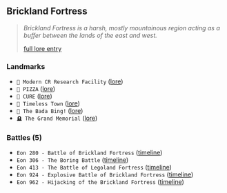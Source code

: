 ## Brickland Fortress
> *Brickland Fortress is a harsh, mostly mountainous region acting as a buffer between the lands of the east and west.*  
>  
> [full lore entry](<https://zeithalt.github.io//r/brickland_fortress.html>)

### Landmarks
- `🔬 Modern CR Research Facility` ([lore](<https://zeithalt.github.io//r/modern_cr_research_facility.html>))
- `🍕 PIZZA` ([lore](<https://zeithalt.github.io//r/pizza.html>))
- `🏥 CURE` ([lore](<https://zeithalt.github.io//r/cure.html>))
- `🌇 Timeless Town` ([lore](<https://zeithalt.github.io//r/timeless_town.html>))
- `💃 The Bada Bing!` ([lore](<https://zeithalt.github.io//r/bada_bing.html>))
- `🪦 The Grand Memorial` ([lore](<https://zeithalt.github.io//r/the_grand_memorial.html>))
### Battles (5)
- `Eon 280 - Battle of Brickland Fortress` ([timeline](<https://zeithalt.github.io//t/#eon0280>))
- `Eon 306 - The Boring Battle` ([timeline](<https://zeithalt.github.io//t/#eon0306>))
- `Eon 413 - The Battle of Legoland Fortress` ([timeline](<https://zeithalt.github.io//t/#eon0413>))
- `Eon 924 - Explosive Battle of Brickland Fortress` ([timeline](<https://zeithalt.github.io//t/#eon0924>))
- `Eon 962 - Hijacking of the Brickland Fortress` ([timeline](<https://zeithalt.github.io//t/#eon0962>))
